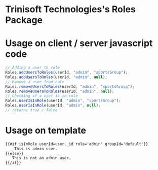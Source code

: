# Trinisoft Technologies's Roles Package

# Usage on client / server javascript code
```javascript
// Adding a user to role
Roles.addUsersToRoles(userId, "admin", "sportsGroup");
Roles.addUsersToRoles(userId, "admin", null);
// Remove a user from role
Roles.removeUsersToRoles(userId, "admin", "sportsGroup");
Roles.removeUsersToRoles(userId, "admin", null);
// Checking if a user is in role
Roles.userIsInRole(userId, "admin", "sportsGroup");
Roles.userIsInRole(userId, "admin", null);
// returns true / false
```

# Usage on template
```html
{{#if isInRole userId=user._id role='admin' groupId='default'}}
    This is admin user.
{{else}}
   This is not an admin user.
{{/if}}
```
